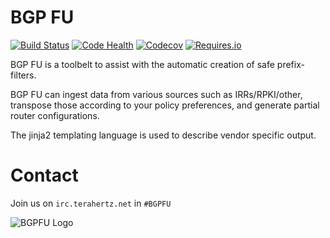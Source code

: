 
# BGP FU

[![Build Status](https://travis-ci.org/bgpfu/bgpfu.svg?branch=master)](https://travis-ci.org/bgpfu/bgpfu)
[![Code Health](https://landscape.io/github/bgpfu/bgpfu/master/landscape.svg?style=flat)](https://landscape.io/github/bgpfu/bgpfu/master)
[![Codecov](https://img.shields.io/codecov/c/github/bgpfu/bgpfu.svg?maxAge=2592000)](https://codecov.io/gh/bgpfu/bgpfu)
[![Requires.io](https://img.shields.io/requires/github/bgpfu/bgpfu.svg?maxAge=2592000)](https://requires.io/github/bgpfu/bgpfu/requirements)


BGP FU is a toolbelt to assist with the automatic creation of safe prefix-filters.

BGP FU can ingest data from various sources such as IRRs/RPKI/other, transpose those
according to your policy preferences, and generate partial router configurations.

The jinja2 templating language is used to describe vendor specific output.

# Contact

Join us on `irc.terahertz.net` in `#BGPFU`

![BGPFU Logo](/../gh-pages/images/BGP-FU-Logo-RGB-resized.png?raw=true "BGPFU")
